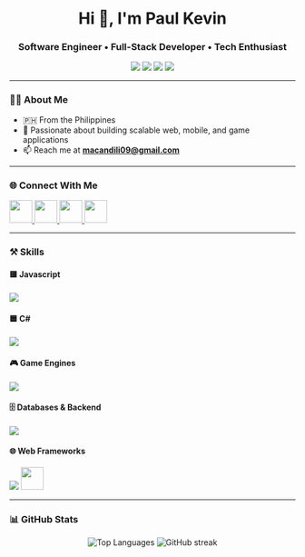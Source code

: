 <h1 align="center">Hi 👋, I'm Paul Kevin</h1>
<h3 align="center">Software Engineer • Full-Stack Developer • Tech Enthusiast</h3>

<p align="center">
  <img src="https://img.shields.io/badge/Email-macandili09%40gmail.com-blue?style=for-the-badge&logo=gmail" />
  <img src="https://komarev.com/ghpvc/?username=ginxx009&label=Profile%20Views&color=blue&style=for-the-badge" />
  <img src="https://img.shields.io/github/followers/ginxx009?label=Followers&style=for-the-badge" />
  <img src="https://img.shields.io/github/stars/ginxx009?label=Stars&style=for-the-badge" />
</p>

---

### 👨‍💻 About Me
- 🇵🇭 From the Philippines  
- 🚀 Passionate about building scalable web, mobile, and game applications  
- 📫 Reach me at **macandili09@gmail.com**

---

### 🌐 Connect With Me
<p align="left">
  <a href="https://linkedin.com/in/paulkevin1995" target="_blank">
    <img src="https://skillicons.dev/icons?i=linkedin" height="40"/>
  </a>
  <a href="https://stackoverflow.com/users/7482033/ginxxx" target="_blank">
    <img src="https://skillicons.dev/icons?i=stackoverflow" height="40"/>
  </a>
  <a href="https://fb.com/uhawnauhaw12" target="_blank">
    <img src="https://cdn.simpleicons.org/facebook/1877F2" height="40"/>
  </a>
  <a href="https://www.youtube.com/c/@ginxx_coding_club" target="_blank">
    <img src="https://cdn.simpleicons.org/youtube/FF0000" height="40"/>
  </a>
</p>

---

### ⚒️ Skills

#### 🟨 Javascript
<p>
  <img src="https://skillicons.dev/icons?i=js,ts,nodejs,express,react" />
</p>

#### 🟦 C#
<p>
  <img src="https://skillicons.dev/icons?i=cs,dotnet" />
</p>

#### 🎮 Game Engines
<p>
  <img src="https://skillicons.dev/icons?i=unity,unreal" />
</p>

#### 🗄️ Databases & Backend
<p>
  <img src="https://skillicons.dev/icons?i=firebase,aws,gcp,mysql,postgresql,mongodb" />
</p>

#### 🌐 Web Frameworks
<p>
  <img src="https://skillicons.dev/icons?i=php,laravel" />
  <img src="https://cdn.worldvectorlogo.com/logos/codeigniter.svg" height="40"/>
</p>

---

### 📊 GitHub Stats
<p align="center">
  <img src="https://github-readme-stats.vercel.app/api/top-langs?username=ginxx009&layout=compact&theme=tokyonight" alt="Top Languages" />
  <img src="https://github-readme-streak-stats.herokuapp.com/?user=ginxx009&theme=tokyonight" alt="GitHub streak" />
</p>
